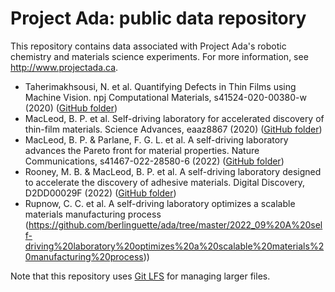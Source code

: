 # Project Ada: public data repository
This repository contains data associated with Project Ada's robotic chemistry and materials science experiments.  For more information, see http://www.projectada.ca.

 - Taherimakhsousi, N. et al. Quantifying Defects in Thin Films using Machine Vision. npj Computational Materials, s41524-020-00380-w (2020) ([GitHub folder](https://github.com/berlinguette/ada/tree/master/2020_02%20Quantifying%20Thin-film%20Defects%20using%20Machine%20Vision))
 - MacLeod, B. P. et al. Self-driving laboratory for accelerated discovery of thin-film materials. Science Advances, eaaz8867 (2020) ([GitHub folder](https://github.com/berlinguette/ada/tree/master/2020_01%20Self-driving%20laboratory%20for%20accelerated%20discovery%20of%20thin-film%20materials))
 - MacLeod, B. P. & Parlane, F. G. L. et al. A self-driving laboratory advances the Pareto front for material properties. Nature Communications, s41467-022-28580-6 (2022) ([GitHub folder](https://github.com/berlinguette/ada/tree/master/2021_01%20Self-driving%20laboratories%20can%20advance%20the%20Pareto%20front%20for%20thin-film%20materials))
 - Rooney, M. B. & MacLeod, B. P. et al. A self-driving laboratory designed to accelerate the discovery of adhesive materials. Digital Discovery, D2DD00029F (2022) ([GitHub folder](https://github.com/berlinguette/ada/tree/master/2022_01%20A%20self-driving%20laboratory%20designed%20to%20accelerate%20the%20discovery%20of%20adhesive%20materials))
 - Rupnow, C. C. et al. A self-driving laboratory optimizes a scalable materials manufacturing process (https://github.com/berlinguette/ada/tree/master/2022_09%20A%20self-driving%20laboratory%20optimizes%20a%20scalable%20materials%20manufacturing%20process))
 
Note that this repository uses [Git LFS](https://git-lfs.github.com/) for managing larger files.
